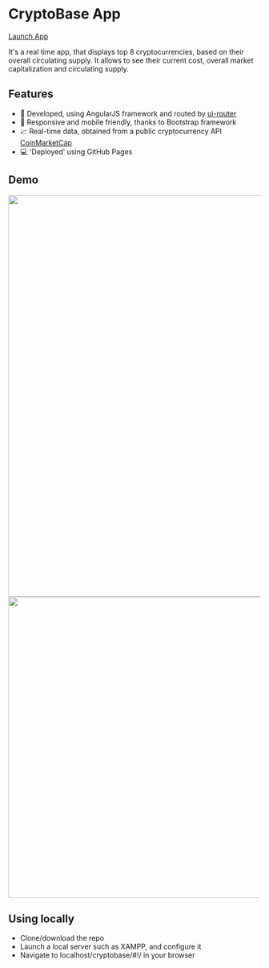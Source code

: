 # CryptoBase App

 <p><a href="https://krisrss.github.io/cryptobase/" >Launch App</a></p>

It's a real time app, that displays top 8 cryptocurrencies, based on their overall circulating supply. It allows to see their current cost, overall market capitalization and circulating supply.



## Features
* :hammer: Developed, using AngularJS framework and routed by <a href="https://github.com/angular-ui/ui-router" >ui-router</a>
* :iphone: Responsive and mobile friendly, thanks to Bootstrap framework
* :chart_with_upwards_trend: Real-time data, obtained from a public cryptocurrency API <a href="https://coinmarketcap.com" >CoinMarketCap</a>
* :computer: 'Deployed' using GitHub Pages

## Demo

<div align="center">
  <img src="https://i.imgur.com/7552oLf.png" width=800px/>
</div>


<div align="center">
  <img src="https://i.imgur.com/1KihYZk.jpg" width=600px/>
</div>


## Using locally
* Clone/download the repo
* Launch a local server such as XAMPP, and configure it
* Navigate to localhost/cryptobase/#!/ in your browser
